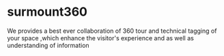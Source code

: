 # surmount360
We provides a best ever collaboration of 360 tour and technical tagging of your space ,which enhance the visitor's experience and as well as understanding of information  
